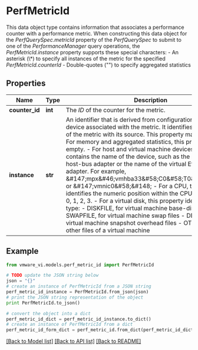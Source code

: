 # PerfMetricId

This data object type contains information that associates a performance counter with a performance metric.  When constructing this data object for the *PerfQuerySpec.metricId* property of the *PerfQuerySpec* to submit to one of the *PerformanceManager* query operations, the *PerfMetricId.instance* property supports these special characters: - An asterisk (\\*) to specify all instances of the metric for the   specified *PerfMetricId.counterId* - Double-quotes (\"\") to specify aggregated statistics 

## Properties
Name | Type | Description | Notes
------------ | ------------- | ------------- | -------------
**counter_id** | **int** | The *ID* of the counter for the metric.  | 
**instance** | **str** | An identifier that is derived from configuration names for the device associated with the metric.  It identifies the instance of the metric with its source. This property may be empty. - For memory and aggregated statistics, this property is empty. - For host and virtual machine devices, this property contains the   name of the device, such as the name of the host-bus adapter or   the name of the virtual Ethernet adapter. For example,   &amp;#147;mpx&amp;#46;vmhba33&amp;#58;C0&amp;#58;T0&amp;#58;L0&amp;#148; or   &amp;#147;vmnic0&amp;#58;&amp;#148; - For a CPU, this property identifies the numeric position within   the CPU core, such as 0, 1, 2, 3. - For a virtual disk, this property identifies the file type:   - DISKFILE, for virtual machine base-disk files   - SWAPFILE, for virtual machine swap files   - DELTAFILE, for virtual machine snapshot overhead files   - OTHERFILE, for all other files of a virtual machine  | 

## Example

```python
from vmware_vi.models.perf_metric_id import PerfMetricId

# TODO update the JSON string below
json = "{}"
# create an instance of PerfMetricId from a JSON string
perf_metric_id_instance = PerfMetricId.from_json(json)
# print the JSON string representation of the object
print PerfMetricId.to_json()

# convert the object into a dict
perf_metric_id_dict = perf_metric_id_instance.to_dict()
# create an instance of PerfMetricId from a dict
perf_metric_id_form_dict = perf_metric_id.from_dict(perf_metric_id_dict)
```
[[Back to Model list]](../README.md#documentation-for-models) [[Back to API list]](../README.md#documentation-for-api-endpoints) [[Back to README]](../README.md)


